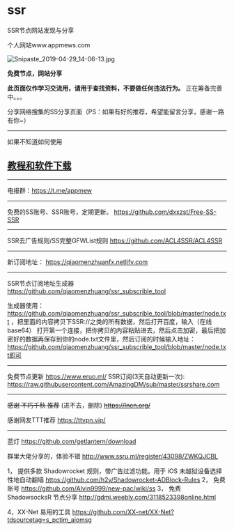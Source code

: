 # ssr
SSR节点网站发现与分享

个人网站www.appmews.com

![Snipaste_2019-04-29_14-06-13.jpg][1]

**免费节点，网站分享**

<!--more-->

**此页面仅作学习交流用，请用于查找资料，不要做任何违法行为。**
正在筹备完善中。。。


分享网络搜集的SS分享页面（PS：如果有好的推荐，希望能留言分享，感谢一路有你~）

----------

如果不知道如何使用

[教程和软件下载][2]
----------

----------

电报群：https://t.me/appmew

----------

免费的SS账号、SSR账号，定期更新。
https://github.com/dxxzst/Free-SS-SSR


----------


SSR去广告规则/SS完整GFWList规则
https://github.com/ACL4SSR/ACL4SSR

----------


新订阅地址：
https://qiaomenzhuanfx.netlify.com

----------


SSR节点订阅地址生成器
https://github.com/qiaomenzhuang/ssr_subscrible_tool

生成器使用：
https://github.com/qiaomenzhuang/ssr_subscrible_tool/blob/master/node.txt  ，把里面的内容拷贝下SSR://之类的所有数据，然后打开百度，输入（在线base64） 打开第一个连接，把你拷贝的内容粘贴进去，然后点击加密，最后把加密好的数据再保存到你的node.txt文件里，然后订阅的时候输入地址：https://github.com/qiaomenzhuang/ssr_subscrible_tool/blob/master/node.txt即可﻿


----------


免费节点更新
https://www.eruo.ml/
SSR订阅(3天自动更新一次):
https://raw.githubusercontent.com/AmazingDM/sub/master/ssrshare.com


----------
~~感谢 不朽千秋  推荐~~  (进不去，删除)
~~https://lncn.org/~~

感谢网友TTT推荐
https://ttvpn.vip/


----------


蓝灯
https://github.com/getlantern/download



群里大佬分享的，体验不错
http://www.ssru.ml/register/43098/ZWKQJCBL

1，
提供多款 Shadowrocket 规则，带广告过滤功能。用于 iOS 未越狱设备选择性地自动翻墙
https://github.com/h2y/Shadowrocket-ADBlock-Rules
2，
免费账号
https://github.com/Alvin9999/new-pac/wiki/ss
3，
免费 ShadowsocksR 节点分享
http://gdmi.weebly.com/3118523398online.html

4，XX-Net 易用的工具
https://github.com/XX-net/XX-Net?tdsourcetag=s_pctim_aiomsg


  [1]: https://www.appmews.com/usr/uploads/2019/04/1091363949.jpg
  [2]: https://www.appmews.com/fortune/shadowsocksr.html
